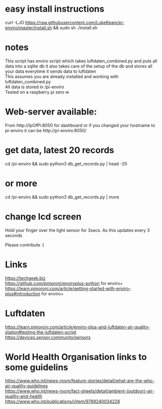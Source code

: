 # easy install instructions 
curl -LJO https://raw.githubusercontent.com/LukeKeam/pi-enviro/master/install.sh && sudo sh ./install.sh

# notes
This script has enviro script which takes luftdaten_combined.py and puts all data into a sqlite db it also takes care of the setup of the db and stores all your data everytime it sends data to luftdaten <br/>
This assumes you are already installed and working with luftdaten_combined.py <br/>
All data is stored in /pi-enviro <br/>
Tested on a raspberry pi zero w

# Web-server available:
From http://IpOfPi:8050 for dashboard or if you changed your hostname to pi-enviro it can be http://pi-enviro:8050/

# get data, latest 20 records
cd /pi-enviro && sudo python3 db_get_records.py | head -20
# or more
cd /pi-enviro && sudo python3 db_get_records.py | more

# change lcd screen 
Hold your finger over the light sensor for 3secs. As this updates every 3 seconds

Please contribute :)

# Links
https://techgeek.biz <br />
https://github.com/pimoroni/enviroplus-python for enviro+ <br/>
https://learn.pimoroni.com/article/getting-started-with-enviro-plus#introduction for enviro+<br/>

# Luftdaten
https://learn.pimoroni.com/article/enviro-plus-and-luftdaten-air-quality-station#testing-the-luftdaten-script <br/>
https://devices.sensor.community/sensors 

# World Health Organisation links to some guidelins
https://www.who.int/news-room/feature-stories/detail/what-are-the-who-air-quality-guidelines <br/>
https://www.who.int/news-room/fact-sheets/detail/ambient-(outdoor)-air-quality-and-health <br/>
https://www.who.int/publications/i/item/9789240034228 <br/>
